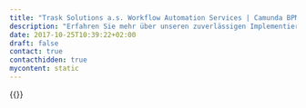 ```yaml
---
title: "Trask Solutions a.s. Workflow Automation Services | Camunda BPM"
description: "Erfahren Sie mehr über unseren zuverlässigen Implementierungspartner Trask Solutions. Camunda ist der Marktführer für Workflow-Automatisierung und Geschäftsprozessmanagement. Holen Sie sich heute Ihre 30-Tage-Testversion."
date: 2017-10-25T10:39:22+02:00
draft: false
contact: true
contacthidden: true
mycontent: static
---
```

{{<partner-single
company="Trask solutions a.s."
type="si"
website="http://www.trask.cz"
countrycode="CZ"
city="Praha"
description="<p>Trask solutions is a prominent consultation and technology company helping its clients takes advantage of information technology to develop their business and to introduce new products and services. Their profound knowledge of the fields their clients work in is used, as well as their knowledge in the area of integration, consolidation, implementation, development and administration of IT solutions.</p>"
siregion="emea"
level="certified"
logo="//images.ctfassets.net/vpidbgnakfvf/6nWFB0fLjOGWEsaWcY2MiM/6cbd7d43654b7f1c9c115cc0a23f15be/Trasksolutionsas.png">}}